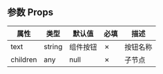 ## 参数 Props

| 属性     | 类型   | 默认值   | 必填 | 描述     |
| -------- | ------ | -------- | ---- | -------- |
| text     | string | 组件按钮 | ✗    | 按钮名称 |
| children | any    | null     | ✗    | 子节点   |
